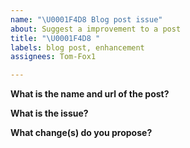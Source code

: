 ```yaml
---
name: "\U0001F4D8 Blog post issue"
about: Suggest a improvement to a post
title: "\U0001F4D8 "
labels: blog post, enhancement
assignees: Tom-Fox1

---
```


__What is the name and url of the post?__

__What is the issue?__

__What change(s) do you propose?__

